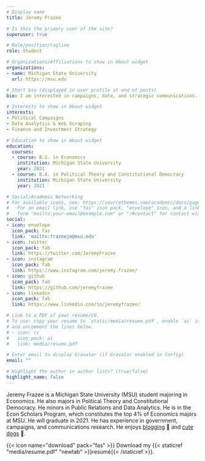 ```yaml
---
# Display name
title: Jeremy Frazee

# Is this the primary user of the site?
superuser: true

# Role/position/tagline
role: Student

# Organizations/Affiliations to show in About widget
organizations:
- name: Michigan State University
  url: https://msu.edu

# Short bio (displayed in user profile at end of posts)
bio: I am interested in campaigns, data, and strategic communications.

# Interests to show in About widget
interests:
- Political Campaigns
- Data Analytics & Web Scraping
- Finance and Investment Strategy

# Education to show in About widget
education:
  courses:
  - course: B.S. in Economics
    institution: Michigan State University
    year: 2021
  - course: B.A. in Political Theory and Constitutional Democracy
    institution: Michigan State University
    year: 2021

# Social/Academic Networking
# For available icons, see: https://sourcethemes.com/academic/docs/page-builder/#icons
#   For an email link, use "fas" icon pack, "envelope" icon, and a link in the
#   form "mailto:your-email@example.com" or "/#contact" for contact widget.
social:
- icon: envelope
  icon_pack: fas
  link: 'mailto:frazeeje@msu.edu'
- icon: twitter
  icon_pack: fab
  link: https://twitter.com/JeremyFrazee
- icon: instagram
  icon_pack: fab
  link: https://www.instagram.com/jeremy.frazee/
- icon: github
  icon_pack: fab
  link: https://github.com/jeremyfrazee
- icon: linkedin
  icon_pack: fab
  link: https://www.linkedin.com/in/jeremyfrazee/

# Link to a PDF of your resume/CV.
# To use: copy your resume to `static/media/resume.pdf`, enable `ai` icons in `params.toml`, 
# and uncomment the lines below.
# - icon: cv
#   icon_pack: ai
#   link: media/resume.pdf

# Enter email to display Gravatar (if Gravatar enabled in Config)
email: ""

# Highlight the author in author lists? (true/false)
highlight_name: false
---
```


Jeremy Frazee is a Michigan State University (MSU) student majoring in Economics. He also majors in Political Theory and Constitutional Democracy. He minors in Public Relations and Data Analytics. He is in the Econ Scholars Program, which constitutes the top 4% of Economics majors at MSU. He will graduate in 2021. He has experience in government, campaigns, and communications research. He enjoys [blogging](#posts) 📝 and [cute dogs](https://www.youtube.com/watch?v=fbptjykpNEM) 🐶. 


{{< icon name="download" pack="fas" >}} Download my {{< staticref "media/resume.pdf" "newtab" >}}resumé{{< /staticref >}}.
